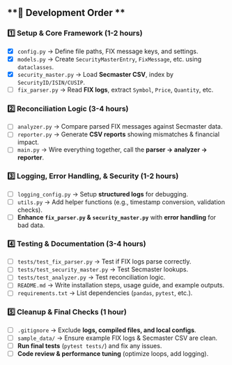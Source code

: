 ## **📌 Development Order **

### **1️⃣ Setup & Core Framework (1-2 hours)**
- [x] `config.py` → Define file paths, FIX message keys, and settings.  
- [x] `models.py` → Create `SecurityMasterEntry`, `FixMessage`, etc. using `dataclasses`.  
- [x] `security_master.py` → Load **Secmaster CSV**, index by `SecurityID/ISIN/CUSIP`.  
- [ ] `fix_parser.py` → Read **FIX logs**, extract `Symbol`, `Price`, `Quantity`, etc.  

### **2️⃣ Reconciliation Logic (3-4 hours)**
- [ ] `analyzer.py` → Compare parsed FIX messages against Secmaster data.  
- [ ] `reporter.py` → Generate **CSV reports** showing mismatches & financial impact.  
- [ ] `main.py` → Wire everything together, call the **parser → analyzer → reporter**.  

### **3️⃣ Logging, Error Handling, & Security (1-2 hours)**
- [ ] `logging_config.py` → Setup **structured logs** for debugging.  
- [ ] `utils.py` → Add helper functions (e.g., timestamp conversion, validation checks).  
- [ ] **Enhance `fix_parser.py` & `security_master.py`** with **error handling** for bad data.  

### **4️⃣ Testing & Documentation (3-4 hours)**
- [ ] `tests/test_fix_parser.py` → Test if FIX logs parse correctly.  
- [ ] `tests/test_security_master.py` → Test Secmaster lookups.  
- [ ] `tests/test_analyzer.py` → Test reconciliation logic.  
- [ ] `README.md` → Write installation steps, usage guide, and example outputs.  
- [ ] `requirements.txt` → List dependencies (`pandas`, `pytest`, etc.).  

### **5️⃣ Cleanup & Final Checks (1 hour)**
- [ ] `.gitignore` → Exclude **logs, compiled files, and local configs**.  
- [ ] `sample_data/` → Ensure example FIX logs & Secmaster CSV are clean.  
- [ ] **Run final tests** (`pytest tests/`) and fix any issues.  
- [ ] **Code review & performance tuning** (optimize loops, add logging).  
